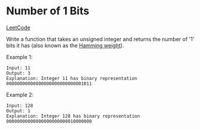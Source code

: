 # Number of 1 Bits
[LeetCode](https://leetcode.com/problems/power-of-three/description/)

Write a function that takes an unsigned integer and returns the number of '1' bits it has (also known as the [Hamming weight](http://en.wikipedia.org/wiki/Hamming_weight)).

Example 1:
```
Input: 11
Output: 3
Explanation: Integer 11 has binary representation 00000000000000000000000000001011
```
 
Example 2:
```
Input: 128
Output: 1
Explanation: Integer 128 has binary representation 00000000000000000000000010000000
```
